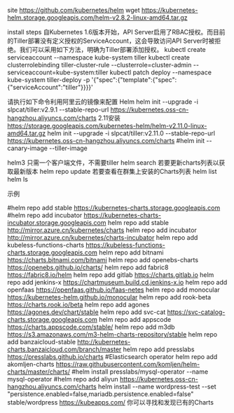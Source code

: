 site https://github.com/kubernetes/helm
wget https://kubernetes-helm.storage.googleapis.com/helm-v2.8.2-linux-amd64.tar.gz

install steps
自Kubernetes 1.6版本开始，API Server启用了RBAC授权。而目前的Tiller部署没有定义授权的ServiceAccount，这会导致访问API Server时被拒绝。我们可以采用如下方法，明确为Tiller部署添加授权。
kubectl create serviceaccount --namespace kube-system tiller
kubectl create clusterrolebinding tiller-cluster-rule --clusterrole=cluster-admin --serviceaccount=kube-system:tiller
kubectl patch deploy --namespace kube-system tiller-deploy -p '{"spec":{"template":{"spec":{"serviceAccount":"tiller"}}}}'

请执行如下命令利用阿里云的镜像来配置 Helm
helm init --upgrade -i slpcat/tiller:v2.9.1 --stable-repo-url https://kubernetes.oss-cn-hangzhou.aliyuncs.com/charts
2.11安装
https://storage.googleapis.com/kubernetes-helm/helm-v2.11.0-linux-amd64.tar.gz
helm init --upgrade -i slpcat/tiller:v2.11.0 --stable-repo-url https://kubernetes.oss-cn-hangzhou.aliyuncs.com/charts
#helm init --canary-image --tiller-image 

helm3 只需一个客户端文件，不需要tiller
helm search
若要更新charts列表以获取最新版本
helm repo update 
若要查看在群集上安装的Charts列表
helm list 
helm ls

示例

#helm repo add stable https://kubernetes-charts.storage.googleapis.com
#helm repo add incubator https://kubernetes-charts-incubator.storage.googleapis.com
helm repo add stable http://mirror.azure.cn/kubernetes/charts
helm repo add incubator http://mirror.azure.cn/kubernetes/charts-incubator
helm repo add kubeless-functions-charts https://kubeless-functions-charts.storage.googleapis.com
helm repo add bitnami https://charts.bitnami.com/bitnami
helm repo add openebs-charts https://openebs.github.io/charts/
helm repo add fabric8 https://fabric8.io/helm
helm repo add gitlab https://charts.gitlab.io
helm repo add jenkins-x	https://chartmuseum.build.cd.jenkins-x.io
helm repo add openfaas https://openfaas.github.io/faas-netes
helm repo add monocular https://kubernetes-helm.github.io/monocular
helm repo add rook-beta https://charts.rook.io/beta
helm repo add agones https://agones.dev/chart/stable
helm repo add svc-cat https://svc-catalog-charts.storage.googleapis.com
helm repo add appscode https://charts.appscode.com/stable/
helm repo add m3db https://s3.amazonaws.com/m3-helm-charts-repository/stable
helm repo add banzaicloud-stable http://kubernetes-charts.banzaicloud.com/branch/master
helm repo add presslabs https://presslabs.github.io/charts
#Elasticsearch operator
helm repo add akomljen-charts https://raw.githubusercontent.com/komljen/helm-charts/master/charts/
#helm install presslabs/mysql-operator --name mysql-operator
#helm repo add aliyun https://kubernetes.oss-cn-hangzhou.aliyuncs.com/charts
helm install --name wordpress-test --set "persistence.enabled=false,mariadb.persistence.enabled=false" stable/wordpress
https://kubeapps.com/ 你可以寻找和发现已有的Charts
